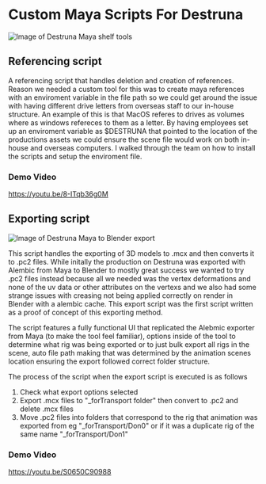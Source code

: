 # Custom Maya Scripts For Destruna
![Image of Destruna Maya shelf tools](https://imgur.com/fjechY8.png)

## Referencing script
A referencing script that handles deletion and creation of references. Reason we needed a custom tool for this was to create maya references with an enviroment variable in the file path so we could get around the issue with having different drive letters from overseas staff to our in-house structure. An example of this is that MacOS referes to drives as volumes where as windows refereces to them as a letter. By having employees set up an enviroment variable as $DESTRUNA that pointed to the location of the productions assets we could ensure the scene file would work on both in-house and overseas computers. I walked through the team on how to install the scripts and setup the enviroment file.

### Demo Video
https://youtu.be/8-ITqb36g0M

## Exporting script

![Image of Destruna Maya to Blender export](https://i.imgur.com/ZoyOScb.png)

This script handles the exporting of 3D models to .mcx and then converts it to .pc2 files. While initally the production on Destruna was exported with Alembic from Maya to Blender to mostly great success we wanted to try .pc2 files instead because all we needed was the vertex deformations and none of the uv data or other attributes on the vertexs and we also had some strange issues with creasing not being applied correctly on render in Blender with a alembic cache. This export script was the first script written as a proof of concept of this exporting method. 

The script features a fully functional UI that replicated the Alebmic exporter from Maya (to make the tool feel familiar), options inside of the tool to determine what rig was being exported or to just bulk export all rigs in the scene, auto file path making that was determined by the animation scenes location ensuring the export followed correct folder structure.

The process of the script when the export script is executed is as follows
1. Check what export options selected
2. Export .mcx files to "_forTransport folder" then convert to .pc2 and delete .mcx files
3. Move .pc2 files into folders that correspond to the rig that animation was exported from eg "_forTransport/Don0" or if it was a duplicate rig of the same name "_forTransport/Don1"  

### Demo Video
https://youtu.be/S0650C90988
